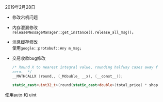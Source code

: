 

2019年2月28日
* 修改宕机问题

* 内存泄漏修改  
    `releaseMessageManager::get_instance().release_all_msg();`
* 消息缓存修改  
    使用`google::protobuf::Any m_msg;`

* 交易收款bug修改
    ```c
    /* Round X to nearest integral value, rounding halfway cases away from
   zero.  */
    __MATHCALLX (round,, (_Mdouble_ __x), (__const__));
    ```
    ```CPP
    static_cast<uint32_t>(round(static_cast<double>(total_price) * shopping_tax_per / 100));
    ```

使用auto 和 uint


